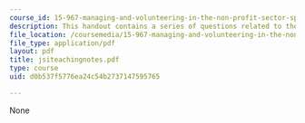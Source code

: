 ```yaml
---
course_id: 15-967-managing-and-volunteering-in-the-non-profit-sector-spring-2005
description: This handout contains a series of questions related to the case study.
file_location: /coursemedia/15-967-managing-and-volunteering-in-the-non-profit-sector-spring-2005/d0b537f5776ea24c54b2737147595765_jsiteachingnotes.pdf
file_type: application/pdf
layout: pdf
title: jsiteachingnotes.pdf
type: course
uid: d0b537f5776ea24c54b2737147595765

---
```

None